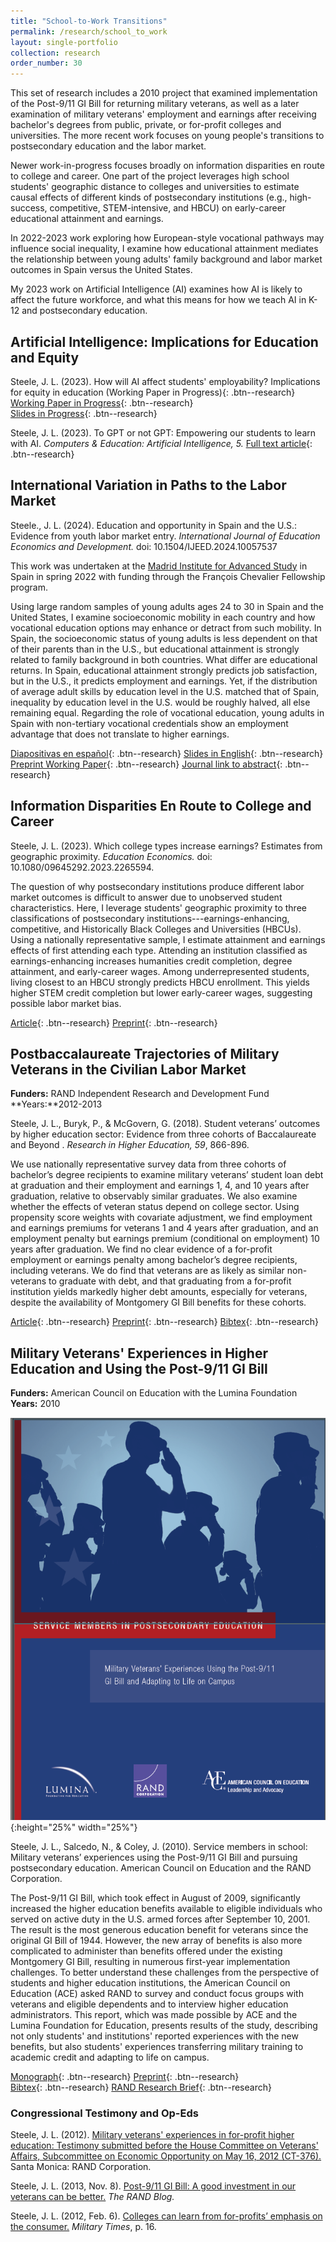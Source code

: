 ```yaml
---
title: "School-to-Work Transitions"
permalink: /research/school_to_work
layout: single-portfolio
collection: research
order_number: 30
---
```


This set of research includes a 2010 project that examined implementation of the Post-9/11 GI Bill for returning military veterans,
as well as a later examination of military veterans' employment and earnings after receiving bachelor's degrees from public, private, 
or for-profit colleges and universities. The more recent work focuses on young people's transitions to postsecondary education and the labor market. 

Newer work-in-progress focuses broadly on information disparities en route to college and career. One part of the project leverages high school students' geographic distance to colleges and universities to estimate causal effects of different kinds of postsecondary institutions 
(e.g., high-success, competitive, STEM-intensive, and HBCU) on early-career educational attainment and earnings.  
  
In 2022-2023 work exploring how European-style vocational pathways may influence social inequality, I examine how educational attainment mediates the relationship 
between young adults' family background and labor market outcomes in Spain versus the United States.   
  
My 2023 work on Artificial Intelligence (AI) examines how AI is likely to affect the future workforce, and what this means for how we teach AI in K-12 and postsecondary education.
    
  
## Artificial Intelligence: Implications for Education and Equity  
  
Steele, J. L. (2023). How will AI affect students' employability? Implications for equity in education (Working Paper in Progress){: .btn--research}
[Working Paper in Progress](https://www.dropbox.com/scl/fi/p9d6jkrl6an2u04thi30s/Steele-APPM-AI-Jobs-2024Nov.pdf?rlkey=wsw7bv3ylp3a80vdsmyymgd9i&st=x7a534rs&dl=0){: .btn--research}  
[Slides in Progress](https://www.dropbox.com/scl/fi/4kv59h4rn5p179mabalfa/steele_ai_labor_v3.pptx?rlkey=mhtzedlye3wkrwkotwo2b22tk&st=3gjv12yi&dl=0){: .btn--research} 
  
Steele, J. L. (2023). To GPT or not GPT: Empowering our students to learn with AI. *Computers & Education: Artificial Intelligence, 5.* 
[Full text article](https://doi.org/https://doi.org/10.1016/j.caeai.2023.100160){: .btn--research}
  
  
## International Variation in Paths to the Labor Market

Steele., J. L. (2024). Education and opportunity in Spain and the U.S.: Evidence from youth labor market entry. *International Journal of Education Economics and Development.* doi: 10.1504/IJEED.2024.10057537

This work was undertaken at the [Madrid Institute for Advanced Study](https://www.madrid-ias.eu/index.php?id=3892&L=0%20) 
in Spain in spring 2022 with funding through the François Chevalier Fellowship program.  
  
Using large random samples of young adults ages 24 to 30 in Spain and the United States, I examine socioeconomic mobility in each country 
and how vocational education options may enhance or detract from such mobility. In Spain, the socioeconomic status of young adults is less 
dependent on that of their parents than in the U.S., but educational attainment is strongly related to family background in both countries. 
What differ are educational returns. In Spain, educational attainment strongly predicts job satisfaction, but in the U.S., it predicts 
employment and earnings. Yet, if the distribution of average adult skills by education level in the U.S. matched that of Spain, inequality 
by education level in the U.S. would be roughly halved, all else remaining equal. Regarding the role of vocational education, young adults in 
Spain with non-tertiary vocational credentials show an employment advantage that does not translate to higher earnings.  
  
[Diapositivas en español](https://www.dropbox.com/s/duzf2q20fwq15z9/sumstat_diapositivas.pdf?dl=0){: .btn--research} 
[Slides in English](https://www.dropbox.com/s/0i5qec3bkzil6j3/sumstat_diapositivas_ing2.pdf?dl=0){: .btn--research} 
[Preprint Working Paper](https://www.dropbox.com/s/rh12kr86z7xjfgn/sumstat_articulo_exhibend_november2022.pdf?dl=0){: .btn--research}
[Journal link to abstract](https://www.inderscience.com/info/ingeneral/forthcoming.php?jcode=ijeed){: .btn--research}


## Information Disparities En Route to College and Career  

Steele, J. L. (2023). Which college types increase earnings? Estimates from geographic proximity. *Education Economics.* doi: 10.1080/09645292.2023.2265594. 

The question of why postsecondary institutions produce different labor market outcomes is difficult to answer due
to unobserved student characteristics. Here, I leverage students' geographic proximity to three classifications of 
postsecondary institutions---earnings-enhancing, competitive, and Historically Black Colleges and Universities (HBCUs). 
Using a nationally representative sample, I estimate attainment and earnings effects of first attending each type. 
Attending an institution classified as earnings-enhancing increases humanities credit completion, degree attainment, 
and early-career wages. Among underrepresented students, living closest to an HBCU strongly predicts HBCU enrollment. 
This yields higher STEM credit completion but lower early-career wages, suggesting possible labor market bias.  
  
[Article](https://www.tandfonline.com/eprint/IY4NXGIEYC9HFAT9D2TT/full?target=10.1080/09645292.2023.2265594){: .btn--research}
[Preprint](/files/draft_v8_w_coverpg.pdf){: .btn--research}  


## Postbaccalaureate Trajectories of Military Veterans in the Civilian Labor Market
**Funders:** RAND Independent Research and Development Fund  
**Years:**2012-2013

Steele, J. L., Buryk, P., & McGovern, G. (2018). Student veterans’ outcomes by higher education sector: Evidence from three cohorts of Baccalaureate and Beyond . *Research in Higher Education, 59*, 866-896.

We use nationally representative survey data from three cohorts of bachelor’s degree recipients 
to examine military veterans’ student loan debt at graduation and their
employment and earnings 1, 4, and 10 years after graduation, relative to observably similar
graduates. We also examine whether the effects of veteran status depend on college sector.
Using propensity score weights with covariate adjustment, we find employment and
earnings premiums for veterans 1 and 4 years after graduation, and an employment penalty
but earnings premium (conditional on employment) 10 years after graduation. We find no
clear evidence of a for-profit employment or earnings penalty among bachelor’s degree
recipients, including veterans. We do find that veterans are as likely as similar non-veterans
to graduate with debt, and that graduating from a for-profit institution yields markedly
higher debt amounts, especially for veterans, despite the availability of Montgomery GI
Bill benefits for these cohorts.

[Article](https://doi.org/https://doi.org/10.1007/s11162-017-9491-x){: .btn--research} 
[Preprint](/files/2018-stuvet-preprint.pdf){: .btn--research} 
[Bibtex](https://scholar.googleusercontent.com/scholar.bib?q=info:xyxwG1DvECkJ:scholar.google.com/&output=citation&scisdr=CgXItk0jEPb7os18vuc:AAGBfm0AAAAAYRF5puc1sVFgc_93Irvi5RrbKO1RMXtc&scisig=AAGBfm0AAAAAYRF5psr9-QsF0wH15oPbBPtJJLz6GSsd&scisf=4&ct=citation&cd=-1&hl=en){: .btn--research} 


## Military Veterans' Experiences in Higher Education and Using the Post-9/11 GI Bill
**Funders:** American Council on Education with the Lumina Foundation 
**Years:** 2010

![Service Members in School Report Cover](/images/svcmbr_2010_cover.png){:height="25%" width="25%"} 

Steele, J. L., Salcedo, N., & Coley, J. (2010). Service members in school: Military veterans’ experiences using the Post-9/11 GI Bill and pursuing postsecondary education. American Council on Education and the RAND Corporation.  

The Post-9/11 GI Bill, which took effect in August of 2009, significantly increased the higher education benefits available to eligible individuals who served on active duty in the U.S. armed forces after September 10, 2001. The result is the most generous education benefit for veterans since the original GI Bill of 1944. However, the new array of benefits is also more complicated to administer than benefits offered under the existing Montgomery GI Bill, resulting in numerous first-year implementation challenges. To better understand these challenges from the perspective of students and higher education institutions, the American Council on Education (ACE) asked RAND to survey and conduct focus groups with veterans and eligible dependents and to interview higher education administrators. This report, which was made possible by ACE and the Lumina Foundation for Education, presents results of the study, describing not only students' and institutions' reported experiences with the new benefits, 
but also students' experiences transferring military training to academic credit and adapting to life on campus.  

[Monograph](https://www.rand.org/pubs/monographs/MG1083.html){: .btn--research} [Preprint](/files/2017-dli-effects-preprint.pdf){: .btn--research}  
[Bibtex](https://scholar.googleusercontent.com/scholar.bib?q=info:LSBF15_d-2YJ:scholar.google.com/&output=citation&scisdr=CgXItk0jEPb7os1zy54:AAGBfm0AAAAAYRF205694hQ6XvJRRPtzr13ze3DcYSQr&scisig=AAGBfm0AAAAAYRF204SkqxhcNkelgFAAG6yw9DciGI5i&scisf=4&ct=citation&cd=-1&hl=en){: .btn--research} 
[RAND Research Brief](https://www.rand.org/pubs/research_briefs/RB9560.html){: .btn--research}  


### Congressional Testimony and Op-Eds

Steele, J. L. (2012). [Military veterans' experiences in for-profit higher education: Testimony submitted before the House Committee on Veterans' Affairs, Subcommittee on Economic Opportunity on May 16, 2012 (CT-376).](https://www.rand.org/content/dam/rand/pubs/testimonies/2012/RAND_CT376.pdf) Santa Monica: RAND Corporation.  

Steele, J. L. (2013, Nov. 8). [Post-9/11 GI Bill: A good investment in our veterans can be better.](http://www.rand.org/blog/2013/11/post-911-gi-bill-a-good-investment-in-our-veterans.html) *The RAND Blog.*  

Steele, J. L. (2012, Feb. 6). [Colleges can learn from for-profits’ emphasis on the consumer.](https://www.rand.org/blog/2012/02/colleges-can-learn-from-for-profits-emphasis-on-the.html) *Military Times*, p. 16.  
